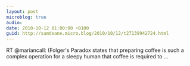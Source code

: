 ```yaml
---
layout: post
microblog: true
audio: 
date: 2010-10-12 01:00:00 +0100
guid: http://samdeane.micro.blog/2010/10/12/t27139942724.html
---
```

RT @mariancall: (Folger's Paradox states that preparing coffee is such a complex operation for a sleepy human that coffee is required to ...
